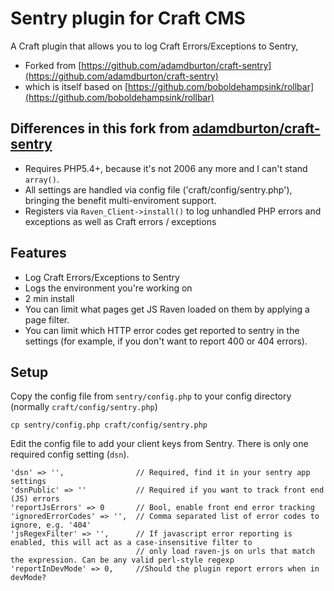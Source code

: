 # Sentry plugin for Craft CMS

A Craft plugin that allows you to log Craft Errors/Exceptions to Sentry,

- Forked from [https://github.com/adamdburton/craft-sentry](https://github.com/adamdburton/craft-sentry)
- which is itself based on [https://github.com/boboldehampsink/rollbar](https://github.com/boboldehampsink/rollbar)

## Differences in this fork from [adamdburton/craft-sentry](https://github.com/adamdburton/craft-sentry)

- Requires PHP5.4+, because it's not 2006 any more and I can't stand `array()`.
- All settings are handled via config file ('craft/config/sentry.php'), bringing the benefit multi-enviroment support.
- Registers via `Raven_Client->install()` to log unhandled PHP errors and exceptions as well as Craft errors / exceptions
 
## Features

- Log Craft Errors/Exceptions to Sentry
- Logs the environment you're working on
- 2 min install
- You can limit what pages get JS Raven loaded on them by applying a page filter.
- You can limit which HTTP error codes get reported to sentry in the settings (for example, if you don't want to report 400 or 404 errors).

## Setup

Copy the config file from `sentry/config.php` to your config directory (normally `craft/config/sentry.php`)

```
cp sentry/config.php craft/config/sentry.php
```

Edit the config file to add your client keys from Sentry. There is only one required config setting (`dsn`).

```
'dsn' => '',				// Required, find it in your sentry app settings
'dsnPublic' => '' 			// Required if you want to track front end (JS) errors
'reportJsErrors' => 0 	    // Bool, enable front end error tracking
'ignoredErrorCodes' => '', 	// Comma separated list of error codes to ignore, e.g. '404'
'jsRegexFilter' => '', 		// If javascript error reporting is enabled, this will act as a case-insensitive filter to
							// only load raven-js on urls that match the expression. Can be any valid perl-style regexp
'reportInDevMode' => 0, 	//Should the plugin report errors when in devMode?
```
